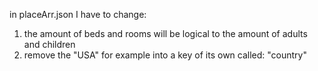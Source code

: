 in placeArr.json I have to change:
1. the amount of beds and rooms will be logical to the amount of adults and children
2. remove the "USA" for example into a key of its own called: "country"
